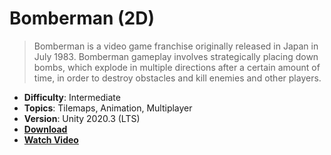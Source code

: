 # Bomberman (2D)

> Bomberman is a video game franchise originally released in Japan in July 1983. Bomberman gameplay involves strategically placing down bombs, which explode in multiple directions after a certain amount of time, in order to destroy obstacles and kill enemies and other players.

- **Difficulty**: Intermediate
- **Topics**: Tilemaps, Animation, Multiplayer
- **Version**: Unity 2020.3 (LTS)
- [**Download**](https://github.com/zigurous/unity-bomberman-tutorial/archive/refs/heads/main.zip)
- [**Watch Video**](https://youtu.be/8agb6x5RpOI)
